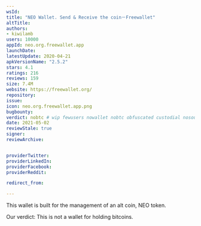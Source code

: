 ```yaml
---
wsId: 
title: "NEO Wallet. Send & Receive the coin－Freewallet"
altTitle: 
authors:
- kiwilamb
users: 10000
appId: neo.org.freewallet.app
launchDate: 
latestUpdate: 2020-04-21
apkVersionName: "2.5.2"
stars: 4.1
ratings: 216
reviews: 159
size: 7.4M
website: https://freewallet.org/
repository: 
issue: 
icon: neo.org.freewallet.app.png
bugbounty: 
verdict: nobtc # wip fewusers nowallet nobtc obfuscated custodial nosource nonverifiable reproducible bounty defunct
date: 2021-05-02
reviewStale: true
signer: 
reviewArchive:


providerTwitter: 
providerLinkedIn: 
providerFacebook: 
providerReddit: 

redirect_from:

---
```



This wallet is built for the management of an alt coin, NEO token.

Our verdict: This is not a wallet for holding bitcoins.

